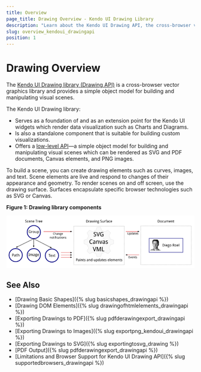 ```yaml
---
title: Overview
page_title: Drawing Overview - Kendo UI Drawing Library
description: "Learn about the Kendo UI Drawing API, the cross-browser vector graphics library of the framework."
slug: overview_kendoui_drawingapi
position: 1
---
```


# Drawing Overview

The [Kendo UI Drawing library (Drawing API)](https://demos.telerik.com/kendo-ui/drawing/index) is a cross-browser vector graphics library and provides a simple object model for building and manipulating visual scenes.

The Kendo UI Drawing library:
- Serves as a foundation of and as an extension point for the Kendo UI widgets which render data visualization such as Charts and Diagrams.
- Is also a standalone component that is suitable for building custom visualizations.
- Offers a [low-level API](/api/javascript/drawing)&mdash;a simple object model for building and manipulating visual scenes which can be rendered as SVG and PDF documents, Canvas elements, and PNG images.

To build a scene, you can create drawing elements such as curves, images, and text. Scene elements are live and respond to changes of their appearance and geometry. To render scenes on and off screen, use the drawing surface. Surfaces encapsulate specific browser technologies such as SVG or Canvas.

**Figure 1: Drawing library components**

![Kendo UI for jQuery Drawing API Components](images/components.png)

## See Also

* [Drawing Basic Shapes]({% slug basicshapes_drawingapi %})
* [Drawing DOM Elements]({% slug drawingofhtmlelements_drawingapi %})
* [Exporting Drawings to PDF]({% slug pdfderawingexport_drawingapi %})
* [Exporting Drawings to Images]({% slug exportpng_kendoui_drawingapi %})
* [Exporting Drawings to SVG]({% slug exportingtosvg_drawing %})
* [PDF Output]({% slug pdfderawingexport_drawingapi %})
* [Limitations and Browser Support for Kendo UI Drawing API]({% slug supportedbrowsers_drawingapi %})
